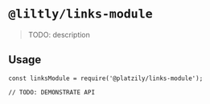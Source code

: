 # `@liltly/links-module`

> TODO: description

## Usage

```
const linksModule = require('@platzily/links-module');

// TODO: DEMONSTRATE API
```
